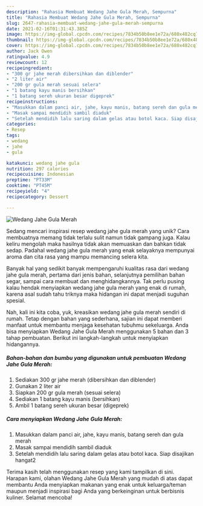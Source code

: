 ```yaml
---
description: "Rahasia Membuat Wedang Jahe Gula Merah, Sempurna"
title: "Rahasia Membuat Wedang Jahe Gula Merah, Sempurna"
slug: 2647-rahasia-membuat-wedang-jahe-gula-merah-sempurna
date: 2021-02-16T01:31:43.385Z
image: https://img-global.cpcdn.com/recipes/7834b50b8ee1e72a/680x482cq70/wedang-jahe-gula-merah-foto-resep-utama.jpg
thumbnail: https://img-global.cpcdn.com/recipes/7834b50b8ee1e72a/680x482cq70/wedang-jahe-gula-merah-foto-resep-utama.jpg
cover: https://img-global.cpcdn.com/recipes/7834b50b8ee1e72a/680x482cq70/wedang-jahe-gula-merah-foto-resep-utama.jpg
author: Jack Owen
ratingvalue: 4.9
reviewcount: 12
recipeingredient:
- "300 gr jahe merah dibersihkan dan diblender"
- "2 liter air"
- "200 gr gula merah sesuai selera"
- "1 batang kayu manis bersihkan"
- "1 batang sereh ukuran besar digeprek"
recipeinstructions:
- "Masukkan dalam panci air, jahe, kayu manis, batang sereh dan gula merah"
- "Masak sampai mendidih sambil diaduk"
- "Setelah mendidih lalu saring dalam gelas atau botol kaca. Siap disajikan hangat2"
categories:
- Resep
tags:
- wedang
- jahe
- gula

katakunci: wedang jahe gula 
nutrition: 297 calories
recipecuisine: Indonesian
preptime: "PT33M"
cooktime: "PT45M"
recipeyield: "4"
recipecategory: Dessert

---
```



![Wedang Jahe Gula Merah](https://img-global.cpcdn.com/recipes/7834b50b8ee1e72a/680x482cq70/wedang-jahe-gula-merah-foto-resep-utama.jpg)

Sedang mencari inspirasi resep wedang jahe gula merah yang unik? Cara membuatnya memang tidak terlalu sulit namun tidak gampang juga. Kalau keliru mengolah maka hasilnya tidak akan memuaskan dan bahkan tidak sedap. Padahal wedang jahe gula merah yang enak selayaknya mempunyai aroma dan cita rasa yang mampu memancing selera kita.

Banyak hal yang sedikit banyak mempengaruhi kualitas rasa dari wedang jahe gula merah, pertama dari jenis bahan, selanjutnya pemilihan bahan segar, sampai cara membuat dan menghidangkannya. Tak perlu pusing kalau hendak menyiapkan wedang jahe gula merah yang enak di rumah, karena asal sudah tahu triknya maka hidangan ini dapat menjadi suguhan spesial.




Nah, kali ini kita coba, yuk, kreasikan wedang jahe gula merah sendiri di rumah. Tetap dengan bahan yang sederhana, sajian ini dapat memberi manfaat untuk membantu menjaga kesehatan tubuhmu sekeluarga. Anda bisa menyiapkan Wedang Jahe Gula Merah menggunakan 5 bahan dan 3 tahap pembuatan. Berikut ini langkah-langkah untuk menyiapkan hidangannya.

<!--inarticleads1-->

##### Bahan-bahan dan bumbu yang digunakan untuk pembuatan Wedang Jahe Gula Merah:

1. Sediakan 300 gr jahe merah (dibersihkan dan diblender)
1. Gunakan 2 liter air
1. Siapkan 200 gr gula merah (sesuai selera)
1. Sediakan 1 batang kayu manis (bersihkan)
1. Ambil 1 batang sereh ukuran besar (digeprek)




<!--inarticleads2-->

##### Cara menyiapkan Wedang Jahe Gula Merah:

1. Masukkan dalam panci air, jahe, kayu manis, batang sereh dan gula merah
1. Masak sampai mendidih sambil diaduk
1. Setelah mendidih lalu saring dalam gelas atau botol kaca. Siap disajikan hangat2




Terima kasih telah menggunakan resep yang kami tampilkan di sini. Harapan kami, olahan Wedang Jahe Gula Merah yang mudah di atas dapat membantu Anda menyiapkan makanan yang enak untuk keluarga/teman maupun menjadi inspirasi bagi Anda yang berkeinginan untuk berbisnis kuliner. Selamat mencoba!
